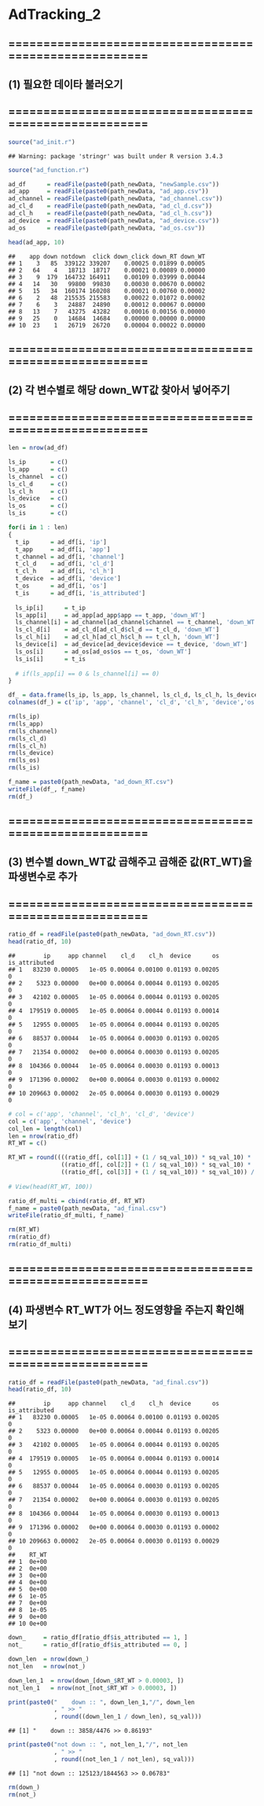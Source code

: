 AdTracking\_2
================

=======================================================
-------------------------------------------------------

(1) 필요한 데이타 불러오기
--------------------------

=======================================================
-------------------------------------------------------

``` r
source("ad_init.r")
```

    ## Warning: package 'stringr' was built under R version 3.4.3

``` r
source("ad_function.r")

ad_df      = readFile(paste0(path_newData, "newSample.csv"))
ad_app     = readFile(paste0(path_newData, "ad_app.csv"))
ad_channel = readFile(paste0(path_newData, "ad_channel.csv"))
ad_cl_d    = readFile(paste0(path_newData, "ad_cl_d.csv"))
ad_cl_h    = readFile(paste0(path_newData, "ad_cl_h.csv"))
ad_device  = readFile(paste0(path_newData, "ad_device.csv"))
ad_os      = readFile(paste0(path_newData, "ad_os.csv"))
```

``` r
head(ad_app, 10)
```

    ##    app down notdown  click down_click down_RT down_WT
    ## 1    3   85  339122 339207    0.00025 0.01899 0.00005
    ## 2   64    4   18713  18717    0.00021 0.00089 0.00000
    ## 3    9  179  164732 164911    0.00109 0.03999 0.00044
    ## 4   14   30   99800  99830    0.00030 0.00670 0.00002
    ## 5   15   34  160174 160208    0.00021 0.00760 0.00002
    ## 6    2   48  215535 215583    0.00022 0.01072 0.00002
    ## 7    6    3   24887  24890    0.00012 0.00067 0.00000
    ## 8   13    7   43275  43282    0.00016 0.00156 0.00000
    ## 9   25    0   14684  14684    0.00000 0.00000 0.00000
    ## 10  23    1   26719  26720    0.00004 0.00022 0.00000

=======================================================
-------------------------------------------------------

(2) 각 변수별로 해당 down\_WT값 찾아서 넣어주기
-----------------------------------------------

=======================================================
-------------------------------------------------------

``` r
len = nrow(ad_df)

ls_ip       = c()
ls_app      = c()
ls_channel  = c()
ls_cl_d     = c()
ls_cl_h     = c()
ls_device   = c()
ls_os       = c()
ls_is       = c()

for(i in 1 : len)
{
  t_ip      = ad_df[i, 'ip']
  t_app     = ad_df[i, 'app']
  t_channel = ad_df[i, 'channel']
  t_cl_d    = ad_df[i, 'cl_d']
  t_cl_h    = ad_df[i, 'cl_h']
  t_device  = ad_df[i, 'device']
  t_os      = ad_df[i, 'os']
  t_is      = ad_df[i, 'is_attributed']
  
  ls_ip[i]      = t_ip
  ls_app[i]     = ad_app[ad_app$app == t_app, 'down_WT']
  ls_channel[i] = ad_channel[ad_channel$channel == t_channel, 'down_WT']
  ls_cl_d[i]    = ad_cl_d[ad_cl_d$cl_d == t_cl_d, 'down_WT']
  ls_cl_h[i]    = ad_cl_h[ad_cl_h$cl_h == t_cl_h, 'down_WT']
  ls_device[i]  = ad_device[ad_device$device == t_device, 'down_WT']
  ls_os[i]      = ad_os[ad_os$os == t_os, 'down_WT']
  ls_is[i]      = t_is
  
  # if(ls_app[i] == 0 & ls_channel[i] == 0)
}

df_ = data.frame(ls_ip, ls_app, ls_channel, ls_cl_d, ls_cl_h, ls_device, ls_os, ls_is)
colnames(df_) = c('ip', 'app', 'channel', 'cl_d', 'cl_h', 'device','os', 'is_attributed')

rm(ls_ip)
rm(ls_app)
rm(ls_channel)
rm(ls_cl_d)
rm(ls_cl_h)
rm(ls_device)
rm(ls_os)
rm(ls_is)

f_name = paste0(path_newData, "ad_down_RT.csv")
writeFile(df_, f_name)
rm(df_)
```

=======================================================
-------------------------------------------------------

(3) 변수별 down\_WT값 곱해주고 곱해준 값(RT\_WT)을 파생변수로 추가
------------------------------------------------------------------

=======================================================
-------------------------------------------------------

``` r
ratio_df = readFile(paste0(path_newData, "ad_down_RT.csv"))
head(ratio_df, 10)
```

    ##        ip     app channel    cl_d    cl_h  device      os is_attributed
    ## 1   83230 0.00005   1e-05 0.00064 0.00100 0.01193 0.00205             0
    ## 2    5323 0.00000   0e+00 0.00064 0.00044 0.01193 0.00205             0
    ## 3   42102 0.00005   1e-05 0.00064 0.00044 0.01193 0.00205             0
    ## 4  179519 0.00005   1e-05 0.00064 0.00044 0.01193 0.00014             0
    ## 5   12955 0.00005   1e-05 0.00064 0.00044 0.01193 0.00205             0
    ## 6   88537 0.00044   1e-05 0.00064 0.00030 0.01193 0.00205             0
    ## 7   21354 0.00002   0e+00 0.00064 0.00030 0.01193 0.00205             0
    ## 8  104366 0.00044   1e-05 0.00064 0.00030 0.01193 0.00013             0
    ## 9  171396 0.00002   0e+00 0.00064 0.00030 0.01193 0.00002             0
    ## 10 209663 0.00002   2e-05 0.00064 0.00030 0.01193 0.00029             0

``` r
# col = c('app', 'channel', 'cl_h', 'cl_d', 'device')
col = c('app', 'channel', 'device')
col_len = length(col)
len = nrow(ratio_df)
RT_WT = c()

RT_WT = round((((ratio_df[, col[1]] + (1 / sq_val_10)) * sq_val_10) *
               ((ratio_df[, col[2]] + (1 / sq_val_10)) * sq_val_10) *
               ((ratio_df[, col[3]] + (1 / sq_val_10)) * sq_val_10)) / ((sq_val_10  ^ (col_len - 1)) * 1), sq_val)
  
# View(head(RT_WT, 100))
```

``` r
ratio_df_multi = cbind(ratio_df, RT_WT)
f_name = paste0(path_newData, "ad_final.csv")
writeFile(ratio_df_multi, f_name)

rm(RT_WT)
rm(ratio_df)
rm(ratio_df_multi)
```

=======================================================
-------------------------------------------------------

(4) 파생변수 RT\_WT가 어느 정도영향을 주는지 확인해 보기
--------------------------------------------------------

=======================================================
-------------------------------------------------------

``` r
ratio_df = readFile(paste0(path_newData, "ad_final.csv"))
head(ratio_df, 10)
```

    ##        ip     app channel    cl_d    cl_h  device      os is_attributed
    ## 1   83230 0.00005   1e-05 0.00064 0.00100 0.01193 0.00205             0
    ## 2    5323 0.00000   0e+00 0.00064 0.00044 0.01193 0.00205             0
    ## 3   42102 0.00005   1e-05 0.00064 0.00044 0.01193 0.00205             0
    ## 4  179519 0.00005   1e-05 0.00064 0.00044 0.01193 0.00014             0
    ## 5   12955 0.00005   1e-05 0.00064 0.00044 0.01193 0.00205             0
    ## 6   88537 0.00044   1e-05 0.00064 0.00030 0.01193 0.00205             0
    ## 7   21354 0.00002   0e+00 0.00064 0.00030 0.01193 0.00205             0
    ## 8  104366 0.00044   1e-05 0.00064 0.00030 0.01193 0.00013             0
    ## 9  171396 0.00002   0e+00 0.00064 0.00030 0.01193 0.00002             0
    ## 10 209663 0.00002   2e-05 0.00064 0.00030 0.01193 0.00029             0
    ##    RT_WT
    ## 1  0e+00
    ## 2  0e+00
    ## 3  0e+00
    ## 4  0e+00
    ## 5  0e+00
    ## 6  1e-05
    ## 7  0e+00
    ## 8  1e-05
    ## 9  0e+00
    ## 10 0e+00

``` r
down_     = ratio_df[ratio_df$is_attributed == 1, ]
not_      = ratio_df[ratio_df$is_attributed == 0, ]

down_len  = nrow(down_)
not_len   = nrow(not_)

down_len_1  = nrow(down_[down_$RT_WT > 0.00003, ])
not_len_1   = nrow(not_[not_$RT_WT > 0.00003, ])

print(paste0("    down :: ", down_len_1,"/", down_len
             , " >> "
             , round((down_len_1 / down_len), sq_val)))
```

    ## [1] "    down :: 3858/4476 >> 0.86193"

``` r
print(paste0("not down :: ", not_len_1,"/", not_len
             , " >> "
             , round((not_len_1 / not_len), sq_val)))
```

    ## [1] "not down :: 125123/1844563 >> 0.06783"

``` r
rm(down_)
rm(not_)
```
